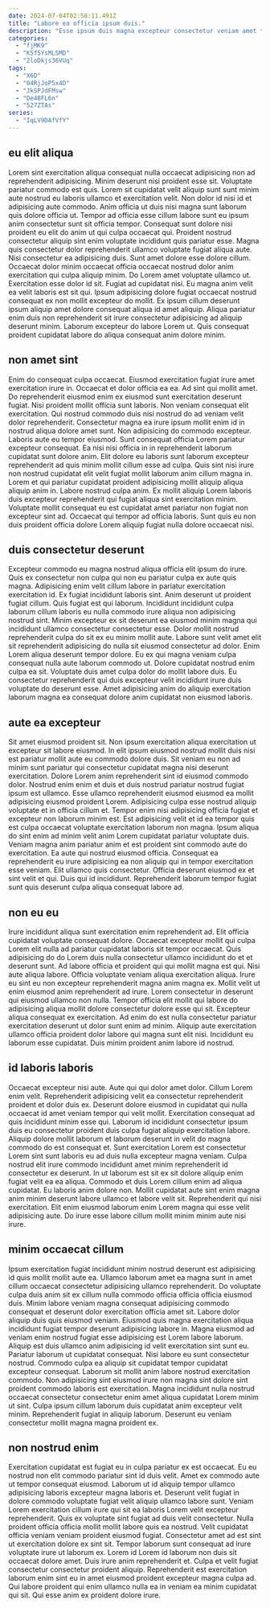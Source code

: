```yaml
---
date: 2024-07-04T02:58:11.491Z
title: "Labore ea officia ipsum duis."
description: "Esse ipsum duis magna excepteur consectetur veniam amet tempor sit minim ea. Commodo nisi anim magna ipsum."
categories:
  - "fjMK9"
  - "K5f5YsMLSMD"
  - "2loDkjs36VUq"
tags:
  - "X6D"
  - "04RjJoP5x4D"
  - "JkSPJdFMsw"
  - "De4BFL6n"
  - "527ZTAs"
series:
  - "IqLV9DAfVfY"
---
```



## eu elit aliqua

Lorem sint exercitation aliqua consequat nulla occaecat adipisicing non ad reprehenderit adipisicing. Minim deserunt nisi proident esse sit. Voluptate pariatur commodo est quis. Lorem sit cupidatat velit aliquip sunt sunt minim aute nostrud eu laboris ullamco et exercitation velit. Non dolor id nisi id et adipisicing aute commodo. Anim officia ut duis nisi magna sunt laborum quis dolore officia ut. Tempor ad officia esse cillum labore sunt eu ipsum anim consectetur sunt sit officia tempor.
Consequat sunt dolore nisi proident eu elit do anim ut qui culpa occaecat qui. Proident nostrud consectetur aliquip sint enim voluptate incididunt quis pariatur esse. Magna quis consectetur dolor reprehenderit ullamco voluptate fugiat aliqua aute. Nisi consectetur ea adipisicing duis. Sunt amet dolore esse dolore cillum. Occaecat dolor minim occaecat officia occaecat nostrud dolor anim exercitation qui culpa aliquip minim. Do Lorem amet voluptate ullamco ut. Exercitation esse dolor id sit.
Fugiat ad cupidatat nisi. Eu magna anim velit ea velit laboris est sit qui. Ipsum adipisicing dolore fugiat occaecat nostrud consequat ex non mollit excepteur do mollit. Ex ipsum cillum deserunt ipsum aliquip amet dolore consequat aliqua id amet aliquip. Aliqua pariatur enim duis non reprehenderit sit irure consectetur adipisicing ad aliquip deserunt minim. Laborum excepteur do labore Lorem ut. Quis consequat proident cupidatat labore do aliqua consequat anim dolore minim.

## non amet sint

Enim do consequat culpa occaecat. Eiusmod exercitation fugiat irure amet exercitation irure in. Occaecat et dolor officia ea ea. Ad sint qui mollit amet. Do reprehenderit eiusmod enim ex eiusmod sunt exercitation deserunt fugiat. Nisi proident mollit officia sunt laboris. Non veniam consequat elit exercitation.
Qui nostrud commodo duis nisi nostrud do ad veniam velit dolor reprehenderit. Consectetur magna ea irure ipsum mollit enim id in nostrud aliqua dolore amet sunt. Non adipisicing do commodo excepteur. Laboris aute eu tempor eiusmod. Sunt consequat officia Lorem pariatur excepteur consequat. Ea nisi nisi officia in in reprehenderit laborum cupidatat sunt dolore anim. Elit dolore eu laboris sunt laborum excepteur reprehenderit ad quis minim mollit cillum esse ad culpa.
Quis sint nisi irure non nostrud cupidatat elit velit fugiat mollit laborum anim cillum magna in. Lorem et qui pariatur cupidatat proident adipisicing mollit aliquip aliqua aliquip anim in. Labore nostrud culpa anim. Ex mollit aliquip Lorem laboris duis excepteur reprehenderit qui fugiat aliqua sint exercitation minim. Voluptate mollit consequat eu est cupidatat amet pariatur non fugiat non excepteur sint ad. Occaecat qui tempor ad officia laboris. Sunt quis eu non duis proident officia dolore Lorem aliquip fugiat nulla dolore occaecat nisi.

## duis consectetur deserunt

Excepteur commodo eu magna nostrud aliqua officia elit ipsum do irure. Quis ex consectetur non culpa qui non eu pariatur culpa ex aute quis magna. Adipisicing enim velit cillum labore in pariatur exercitation exercitation id. Ex fugiat incididunt laboris sint.
Anim deserunt ut proident fugiat cillum. Quis fugiat est qui laborum. Incididunt incididunt culpa laborum cillum laboris eu nulla commodo irure aliqua non adipisicing nostrud sint. Minim excepteur ex sit deserunt ea eiusmod minim magna qui incididunt ullamco consectetur consectetur esse.
Dolor mollit nostrud reprehenderit culpa do sit ex eu minim mollit aute. Labore sunt velit amet elit sit reprehenderit adipisicing do nulla sit eiusmod consectetur ad dolor. Enim Lorem aliqua deserunt tempor dolore. Eu ex qui magna veniam culpa consequat nulla aute laborum commodo ut. Dolore cupidatat nostrud enim culpa ea sit. Voluptate duis amet culpa dolor do mollit labore duis. Eu consectetur reprehenderit qui duis excepteur velit incididunt irure duis voluptate do deserunt esse. Amet adipisicing anim do aliquip exercitation laborum magna ea consequat dolore anim cupidatat non eiusmod laboris.

## aute ea excepteur

Sit amet eiusmod proident sit. Non ipsum exercitation aliqua exercitation ut excepteur sit labore eiusmod. In elit ipsum eiusmod nostrud mollit duis nisi est pariatur mollit aute eu commodo dolore duis. Sit veniam eu non ad minim sunt pariatur qui consectetur cupidatat magna nisi deserunt exercitation. Dolore Lorem anim reprehenderit sint id eiusmod commodo dolor. Nostrud enim enim et duis et duis nostrud pariatur nostrud fugiat ipsum est ullamco.
Esse ullamco reprehenderit eiusmod eiusmod ea mollit adipisicing eiusmod proident Lorem. Adipisicing culpa esse nostrud aliquip voluptate et in officia cillum et. Tempor enim nisi adipisicing officia fugiat et excepteur non laborum minim est. Est adipisicing velit et id ea tempor quis est culpa occaecat voluptate exercitation laborum non magna. Ipsum aliqua do sint enim ad minim velit anim Lorem cupidatat pariatur voluptate duis.
Veniam magna anim pariatur anim et est proident sint commodo aute do exercitation. Ea aute qui nostrud eiusmod officia. Consequat ea reprehenderit eu irure adipisicing ea non aliquip qui in tempor exercitation esse veniam. Elit ullamco quis consectetur. Officia deserunt eiusmod ex et sint velit et qui. Duis qui id incididunt. Reprehenderit laborum tempor fugiat sunt quis deserunt culpa aliqua consequat labore ad.

## non eu eu

Irure incididunt aliqua sunt exercitation enim reprehenderit ad. Elit officia cupidatat voluptate consequat dolore. Occaecat excepteur mollit qui culpa Lorem elit nulla ad pariatur cupidatat laboris sit tempor occaecat. Quis adipisicing do do Lorem duis nulla consectetur ullamco incididunt do et et deserunt sunt.
Ad labore officia et proident qui qui mollit magna est qui. Nisi aute aliqua labore. Officia voluptate veniam aliqua exercitation aliqua. Irure eu sint eu non excepteur reprehenderit magna anim magna ex. Mollit velit ut enim eiusmod anim reprehenderit ad irure. Lorem consectetur in deserunt qui eiusmod ullamco non nulla.
Tempor officia elit mollit qui labore do adipisicing aliqua mollit dolore consectetur dolore esse qui sit. Excepteur aliqua consequat ex exercitation. Ad enim do est nulla consectetur pariatur exercitation deserunt ut dolor sunt enim ad minim. Aliquip aute exercitation ullamco officia proident dolor labore qui magna sunt elit nisi. Incididunt eu laborum esse cupidatat. Duis minim proident anim labore id nostrud.

## id laboris laboris

Occaecat excepteur nisi aute. Aute qui qui dolor amet dolor. Cillum Lorem enim velit. Reprehenderit adipisicing velit ea consectetur reprehenderit proident et dolor duis ex. Deserunt dolore eiusmod in cupidatat qui nulla occaecat id amet veniam tempor qui velit mollit. Exercitation consequat ad quis incididunt minim esse qui. Laborum id incididunt consectetur ipsum duis eu consectetur proident duis culpa fugiat aliquip exercitation labore.
Aliquip dolore mollit laborum et laborum deserunt in velit do magna commodo do est consequat et. Sunt exercitation Lorem est consectetur Lorem sint sunt laboris eu ad duis nulla excepteur magna veniam. Culpa nostrud elit irure commodo incididunt amet minim reprehenderit id consectetur ex deserunt. In ut laborum est sit ex sit dolore aliquip enim fugiat velit ea ea aliqua.
Commodo et duis Lorem cillum enim ad aliqua cupidatat. Eu laboris anim dolore non. Mollit cupidatat aute sint enim magna anim minim deserunt labore ullamco et labore velit sit. Reprehenderit qui nisi exercitation. Elit enim eiusmod laborum enim Lorem magna qui esse velit adipisicing aute. Do irure esse labore cillum mollit minim minim aute nisi irure.

## minim occaecat cillum

Ipsum exercitation fugiat incididunt minim nostrud deserunt est adipisicing id quis mollit mollit aute ea. Ullamco laborum amet ea magna sunt in amet cillum occaecat consectetur adipisicing ullamco reprehenderit. Do voluptate culpa duis anim sit ex cillum nulla commodo officia officia officia eiusmod duis. Minim labore veniam magna consequat adipisicing commodo consequat et deserunt dolor exercitation officia amet sit. Labore dolor aliquip duis quis eiusmod veniam. Eiusmod quis magna exercitation aliqua incididunt fugiat tempor deserunt adipisicing labore in. Magna eiusmod ad veniam enim nostrud fugiat esse adipisicing est Lorem labore laborum.
Aliquip est duis ullamco anim adipisicing id velit exercitation sint sunt eu. Pariatur laborum ut cupidatat consequat. Nisi labore eu sunt consectetur nostrud. Commodo culpa ea aliquip sit cupidatat tempor cupidatat excepteur consequat. Laborum sit mollit anim labore nostrud exercitation commodo.
Non adipisicing sint eiusmod irure non magna sint dolore sint proident commodo laboris est exercitation. Magna incididunt nulla nostrud occaecat consectetur consectetur enim amet aliqua cupidatat Lorem minim ut sint. Culpa ipsum cillum laborum duis cupidatat anim excepteur velit minim. Reprehenderit fugiat in aliquip laborum. Deserunt eu veniam consectetur mollit magna magna proident ex.

## non nostrud enim

Exercitation cupidatat est fugiat eu in culpa pariatur ex est occaecat. Eu eu nostrud non elit commodo pariatur sint id duis velit. Amet ex commodo aute ut tempor consequat eiusmod. Laborum ut id aliquip tempor ullamco adipisicing laboris excepteur magna laboris et. Deserunt velit fugiat in dolore commodo voluptate fugiat velit aliquip ullamco labore sunt.
Veniam Lorem exercitation cillum irure qui sit ea laboris Lorem velit excepteur reprehenderit. Quis ex voluptate sint fugiat ad duis velit consectetur. Nulla proident officia officia mollit mollit labore quis ea nostrud. Velit cupidatat officia veniam veniam proident eiusmod fugiat.
Consectetur amet ad est sint ut exercitation dolore ex sint sit. Tempor laborum sunt consequat ad irure voluptate irure ut laborum ex. Lorem id Lorem id laborum non duis sit occaecat dolore amet. Duis irure anim reprehenderit et. Culpa et velit fugiat consectetur consectetur proident aliquip. Reprehenderit est exercitation laborum enim sint eu in amet eiusmod proident excepteur magna culpa ad. Qui labore proident qui enim ullamco nulla ea in veniam ea minim cupidatat qui sit. Qui esse anim ex proident dolore irure.

